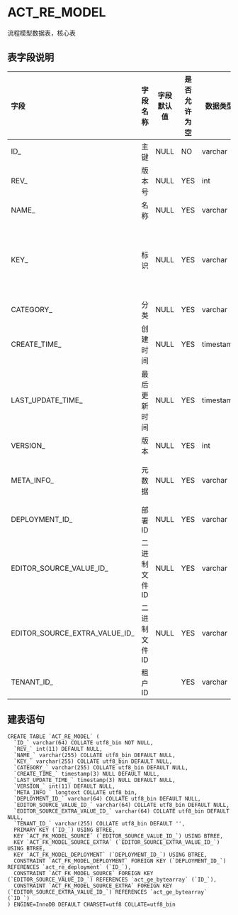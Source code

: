 # ACT_RE_MODEL

流程模型数据表，核心表



## 表字段说明

| 字段                          | 字段名称     | 字段默认值 | 是否允许为空 | 数据类型  | 字段长度 | 键                      | 备注                                          |
| :---------------------------- | ------------ | ---------- | ------------ | --------- | -------- | ----------------------- | --------------------------------------------- |
| ID_                           | 主键         | NULL       | NO           | varchar   | 64       | PRIMARY                 |                                               |
| REV_                          | 版本号       | NULL       | YES          | int       | NULL     |                         | flowable自己生成的版本号                      |
| NAME_                         | 名称         | NULL       | YES          | varchar   | 255      |                         | 流程名称                                      |
| KEY_                          | 标识         | NULL       | YES          | varchar   | 255      |                         | 流程key，flowable底层API中很多操作以该key为准 |
| CATEGORY_                     | 分类         | NULL       | YES          | varchar   | 255      |                         |                                               |
| CREATE_TIME_                  | 创建时间     | NULL       | YES          | timestamp | NULL     |                         |                                               |
| LAST_UPDATE_TIME_             | 最后更新时间 | NULL       | YES          | timestamp | NULL     |                         |                                               |
| VERSION_                      | 版本         | NULL       | YES          | int       | NULL     |                         | 用户自填版本号                                |
| META_INFO_                    | 元数据       | NULL       | YES          | varchar   | 4000     |                         | 以json格式保存流程定义的信息                  |
| DEPLOYMENT_ID_                | 部署ID       | NULL       | YES          | varchar   | 64       | MUL(ACT_RE_DEPLOYMENT） | 部署记录的id                                  |
| EDITOR_SOURCE_VALUE_ID_       | 二进制文件ID | NULL       | YES          | varchar   | 64       | MUL（ACT_GE_BYTEARRAY） | 设计器原始信息                                |
| EDITOR_SOURCE_EXTRA_VALUE_ID_ | 二进制文件ID | NULL       | YES          | varchar   | 64       | MUL（ACT_GE_BYTEARRAY） | 设计器扩展信息                                |
| TENANT_ID_                    | 租户ID       |            | YES          | varchar   | 255      |                         | 多租户功能，租户id                            |



## 建表语句

```
CREATE TABLE `ACT_RE_MODEL` (
  `ID_` varchar(64) COLLATE utf8_bin NOT NULL,
  `REV_` int(11) DEFAULT NULL,
  `NAME_` varchar(255) COLLATE utf8_bin DEFAULT NULL,
  `KEY_` varchar(255) COLLATE utf8_bin DEFAULT NULL,
  `CATEGORY_` varchar(255) COLLATE utf8_bin DEFAULT NULL,
  `CREATE_TIME_` timestamp(3) NULL DEFAULT NULL,
  `LAST_UPDATE_TIME_` timestamp(3) NULL DEFAULT NULL,
  `VERSION_` int(11) DEFAULT NULL,
  `META_INFO_` longtext COLLATE utf8_bin,
  `DEPLOYMENT_ID_` varchar(64) COLLATE utf8_bin DEFAULT NULL,
  `EDITOR_SOURCE_VALUE_ID_` varchar(64) COLLATE utf8_bin DEFAULT NULL,
  `EDITOR_SOURCE_EXTRA_VALUE_ID_` varchar(64) COLLATE utf8_bin DEFAULT NULL,
  `TENANT_ID_` varchar(255) COLLATE utf8_bin DEFAULT '',
  PRIMARY KEY (`ID_`) USING BTREE,
  KEY `ACT_FK_MODEL_SOURCE` (`EDITOR_SOURCE_VALUE_ID_`) USING BTREE,
  KEY `ACT_FK_MODEL_SOURCE_EXTRA` (`EDITOR_SOURCE_EXTRA_VALUE_ID_`) USING BTREE,
  KEY `ACT_FK_MODEL_DEPLOYMENT` (`DEPLOYMENT_ID_`) USING BTREE,
  CONSTRAINT `ACT_FK_MODEL_DEPLOYMENT` FOREIGN KEY (`DEPLOYMENT_ID_`) REFERENCES `act_re_deployment` (`ID_`),
  CONSTRAINT `ACT_FK_MODEL_SOURCE` FOREIGN KEY (`EDITOR_SOURCE_VALUE_ID_`) REFERENCES `act_ge_bytearray` (`ID_`),
  CONSTRAINT `ACT_FK_MODEL_SOURCE_EXTRA` FOREIGN KEY (`EDITOR_SOURCE_EXTRA_VALUE_ID_`) REFERENCES `act_ge_bytearray` (`ID_`)
) ENGINE=InnoDB DEFAULT CHARSET=utf8 COLLATE=utf8_bin
```



